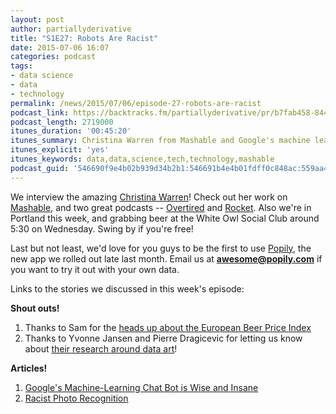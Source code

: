 ```yaml
---
layout: post
author: partiallyderivative
title: "S1E27: Robots Are Racist"
date: 2015-07-06 16:07
categories: podcast
tags:
- data science
- data
- technology
permalink: /news/2015/07/06/episode-27-robots-are-racist
podcast_link: https://backtracks.fm/partiallyderivative/pr/b7fab458-8441-11e7-86c7-0e84392478bc/partially_derivative_episode_27.mp3?s=1
podcast_length: 2719000
itunes_duration: '00:45:20'
itunes_summary: Christina Warren from Mashable and Google's machine learning misfires.
itunes_explicit: 'yes'
itunes_keywords: data,data,science,tech,technology,mashable
podcast_guid: '546690f9e4b02b939d34b2b1:546691b4e4b01fdff0c848ac:559aa41ae4b0402e0508b48a'
---
```


We interview the amazing [Christina
Warren](https://twitter.com/film_girl)! Check out her work on
[Mashable](http://mashable.com/people/christina/), and two great
podcasts -- [Overtired](https://twitter.com/ovrtrd) and
[Rocket](https://twitter.com/_RocketFM). Also we're in Portland this
week, and grabbing beer at the White Owl Social Club around 5:30 on
Wednesday. Swing by if you're free! 

Last but not least, we'd love for you guys to be the first to use
[Popily](http://popily.com), the new app we rolled out late last month.
Email us at **awesome@popily.com** if you want to try it out with your
own data. 

<div id="backtracks-player" data-bt-embed="https://player.backtracks.fm/partiallyderivative/partially-derivative/m/s1e27-robots-are-racist" data-bt-show-comments="false" data-bt-theme="light" data-bt-show-art-cover="true"></div><script>(function(p,l,a,y,e,r,s){if(p[y]) return;if(p[e]) return p[e]();s=l.createElement(a);l.head.appendChild((s.async=p[y]=true,s.src=r,s))}(window,document,"script","__btL","__btR","https://player.backtracks.fm/embedder.js"))</script>

Links to the stories we discussed in this week's episode:

**Shout outs!**

1.  Thanks to Sam for the [heads up about the European Beer Price
    Index](https://twitter.com/SamButlerCubed/status/616206372766679040)
2.  Thanks to Yvonne Jansen and Pierre Dragicevic for letting us know
    about [their research around data art](http://dataphys.org/)!

**Articles!**

1.  [Google's Machine-Learning Chat Bot is Wise and
    Insane](http://www.popularmechanics.com/technology/robots/a16212/googles-neural-conversation-model-speaks/)
2.  [Racist Photo
    Recognition](http://recode.net/2015/06/30/machine-learning-is-hard-google-photos-has-egregious-facial-recognition-error/)
